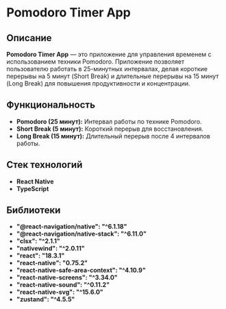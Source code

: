 # Pomodoro Timer App

## Описание

**Pomodoro Timer App** — это приложение для управления временем с использованием техники Pomodoro. Приложение позволяет пользователю работать в 25-минутных интервалах, делая короткие перерывы на 5 минут (Short Break) и длительные перерывы на 15 минут (Long Break) для повышения продуктивности и концентрации.

## Функциональность

- **Pomodoro (25 минут):** Интервал работы по технике Pomodoro.
- **Short Break (5 минут):** Короткий перерыв для восстановления.
- **Long Break (15 минут):** Длительный перерыв после 4 интервалов работы.

## Стек технологий

- **React Native**
- **TypeScript**

## Библиотеки

- **"@react-navigation/native": "^6.1.18"**
- **"@react-navigation/native-stack": "^6.11.0"**
- **"clsx": "^2.1.1"**
- **"nativewind": "^2.0.11"**
- **"react": "18.3.1"**
- **"react-native": "0.75.2"**
- **"react-native-safe-area-context": "^4.10.9"**
- **"react-native-screens": "^3.34.0"**
- **"react-native-sound": "^0.11.2"**
- **"react-native-svg": "^15.6.0"**
- **"zustand": "^4.5.5"**




